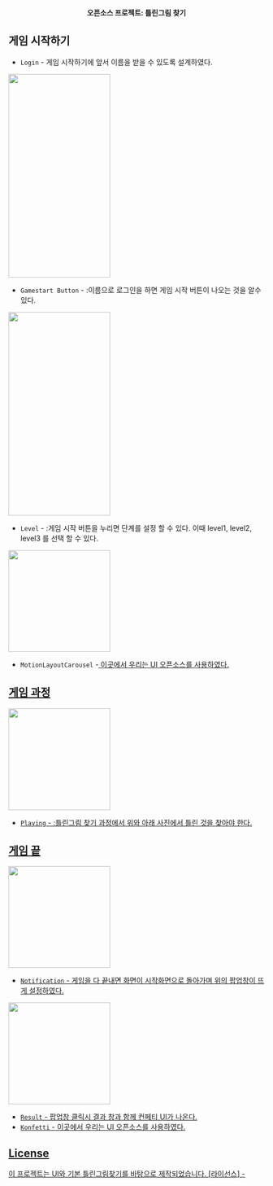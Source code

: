 

<p align="center">
  <strong> 오픈소스 프로젝트: 틀린그림 찾기</a></strong>
</p>
  
## 게임 시작하기
- `Login` - 게임 시작하기에 앞서 이름을 받을 수 있도록 설계하였다.
<img src="https://user-images.githubusercontent.com/114564687/205753037-b12c21d2-3d89-4fca-a66a-2bed94386857.png" width="200" height="400"/>

- `Gamestart Button` - :이름으로 로그인을 하면 게임 시작 버튼이 나오는 것을 알수 있다.
<img src="https://user-images.githubusercontent.com/114564687/205756063-3dd9fea5-5422-4bcd-8093-840fe4f16c0c.png" width="200" height="400"/>

- `Level` - :게임 시작 버튼을 누리면 단계를 설정 할 수 있다. 이때 level1, level2, level3 를 선택 할 수 있다.
<img src="https://user-images.githubusercontent.com/114564687/205758403-2730706f-0e68-405c-aa9f-9be287ee975b.png" width="200" heigt="400"/>

- `MotionLayoutCarousel` -<a href="https://github.com/faob-dev/MotionLayoutCarousel"> 이곳에서 우리는 UI 오픈소스를 사용하였다. 

## 게임 과정

<img src="https://user-images.githubusercontent.com/114564687/205761095-b5255ca7-6a97-4c4b-937f-25528b0e2b2e.png" width="200" heigt="400"/>

- `Playing` - :틀린그림 찾기 과정에서 위와 아래 사진에서 틀린 것을 찾아야 한다.

## 게임 끝

<img src="https://user-images.githubusercontent.com/114564687/205761807-65ce1602-c34e-4be7-bcfe-bef7d6bf3454.png" width="200" heigt="400"/>

- `Notification` - 게임을 다 끝내면 화면이 시작화면으로 돌아가며 위의 팝업창이 뜨게 설정하였다.

<img src="https://user-images.githubusercontent.com/114564687/205763073-f03d7629-0f1c-4c21-945e-63a720041b18.png" width="200" heigt="400"/>

- `Result` - 팝업창 클릭시 결과 창과 함께 컨페티 UI가 나온다.
- `Konfetti` -<a href="https://github.com/DanielMartinus/Konfetti"> 이곳에서 우리는 UI 오픈소스를 사용하였다. 

## License

이 프로젝트는 UI와 기본 틀린그림찾기를 바탕으로 제작되었습니다.
[라이선스] -<a href="https://github.com/DanielMartinus/Konfetti">
